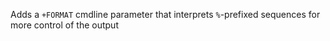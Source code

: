 Adds a `+FORMAT` cmdline parameter that interprets `%`-prefixed sequences for more control of the output
